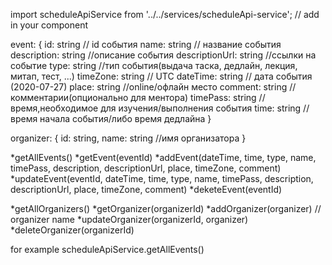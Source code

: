 import scheduleApiService from '../../services/scheduleApi-service'; // add in your component


event: {
    id:  string // id события
    name: string // название события
    description: string //описание события
    descriptionUrl: string //ссылки на событие
    type: string //тип события(выдача таска, дедлайн, лекция, митап, тест, ...)
    timeZone: string // UTC
    dateTime: string // дата события (2020-07-27)
    place: string //online/офлайн место
    comment: string // комментарии(опционально для ментора)
    timePass: string //время,необходимое для изучения/выполнения события
    time: string // время начала события/либо время дедлайна
}

organizer: {
    id: string,
    name: string //имя организатора
}

*getAllEvents() 
*getEvent(eventId)
*addEvent(dateTime, time, type, name, timePass, description, descriptionUrl, place, timeZone, comment)
*updateEvent(eventId, dateTime, time, type, name, timePass, description, descriptionUrl, place, timeZone, comment)
*deketeEvent(eventId)

*getAllOrganizers()
*getOrganizer(organizerId)
*addOrganizer(organizer) // organizer name
*updateOrganizer(organizerId, organizer)
*deleteOrganizer(organizerId)

for example
scheduleApiService.getAllEvents() 